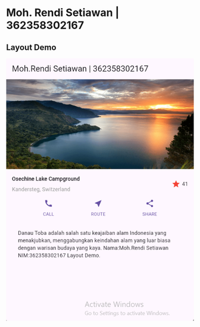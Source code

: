 # Moh. Rendi Setiawan | 362358302167

## Layout Demo

![Screenshoot flutter_application_2](images/02.png)